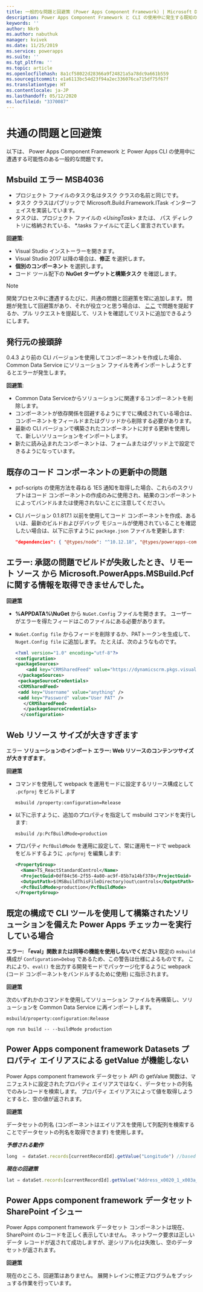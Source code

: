 ```yaml
---
title: 一般的な問題と回避策 (Power Apps Component Framework) | Microsoft Docs
description: Power Apps Component Framework と CLI の使用中に発生する既知の問題と回避策に関する情報を提供します
keywords: ''
author: Nkrb
ms.author: nabuthuk
manager: kvivek
ms.date: 11/25/2019
ms.service: powerapps
ms.suite: ''
ms.tgt_pltfrm: ''
ms.topic: article
ms.openlocfilehash: 8a1cf58022d28366a9f24821a5a78dc9a661b559
ms.sourcegitcommit: e1a6113bc54d23f94a2ec336076ca715df75f67f
ms.translationtype: HT
ms.contentlocale: ja-JP
ms.lasthandoff: 05/12/2020
ms.locfileid: "3370087"
---
```

# <a name="common-issues-and-workarounds"></a>共通の問題と回避策

以下は、 Power Apps Component Framework と Power Apps CLI の使用中に遭遇する可能性のある一般的な問題です。

## <a name="msbuild-error-msb4036"></a>Msbuild エラー MSB4036

- プロジェクト ファイルのタスク名はタスク クラスの名前と同じです。
- タスク クラスはパブリックで Microsoft.Build.Framework.ITask インターフェイスを実装しています。
- タスクは、プロジェクト ファイルの *\<UsingTask>* または、 パス ディレクトリに格納されている、 *.tasks ファイルにて正しく宣言されています。

**回避策**:

- Visual Studio インストーラーを開きます。
- Visual Studio 2017 以降の場合は、**修正** を選択します。
- **個別のコンポーネント** を選択します。
- コード ツール配下の **NuGet ターゲットと構築タスク** を確認します。

> [!NOTE]
> 開発プロセス中に遭遇するたびに、共通の問題と回避策を常に追加します。 問題が発生して回避策があり、それが役立つと思う場合は、 [ここ](https://powerusers.microsoft.com/t5/Power-Apps-Component-Framework/bd-p/pa_component_framework) で問題を提起するか、プル リクエストを提起して、リストを確認してリストに追加できるようにします。

## <a name="publisher-prefix"></a>発行元の接頭辞

0.4.3 より前の CLI バージョンを使用してコンポーネントを作成した場合、 Common Data Service にソリューション ファイルを再インポートしようとするとエラーが発生します。 

**回避策**:

- Common Data Serviceからソリューションに関連するコンポーネントを削除します。 
- コンポーネントが依存関係を回避するようにすでに構成されている場合は、コンポーネントをフィールドまたはグリッドから削除する必要があります。
- 最新の CLI バージョンで構築されたコンポーネントに対する更新を使用して、新しいソリューションをインポートします。
- 新たに読み込まれたコンポーネントは、フォームまたはグリッド上で設定できるようになっています。  

## <a name="issues-while-updating-existing-code-components"></a>既存のコード コンポーネントの更新中の問題

- pcf-scripts の使用方法を尋ねる 1ES 通知を取得した場合、これらのスクリプトはコード コンポーネントの作成のみに使用され、結果のコンポーネントによってバンドルまたは使用されないことに注意してください。
- CLI バージョン 0.1.817.1 以前を使用してコード コンポーネントを作成、あるいは、最新のビルドおよびデバッグ モジュールが使用されていることを確認したい場合は、以下に示すように `package.json` ファイルを更新します:
   
   ```JSON
   "dependencies": { "@types/node": "^10.12.18", "@types/powerapps-component-framework": "1.1.0"}, "devDependencies": { "pcf-scripts": "~0", "pcf-start": "~0" } 
   ```

## <a name="error-failed-to-retrieve-information-about-microsoftpowerappsmsbuildpcf-from-remote-source-feed-url-when-the-build-fails-for-authorization-issues"></a>エラー: 承認の問題でビルドが失敗したとき、リモート ソース <Feed Url> から Microsoft.PowerApps.MSBuild.Pcf に関する情報を取得できませんでした。 

   **回避策**

   - **%APPDATA%\NuGet** から `NuGet.Config` ファイルを開きます。 ユーザーがエラーを得たフィードはこのファイルにある必要があります。 
   - `NuGet.Config file` からフィードを削除するか、PATトークンを生成して、 ` Nuget.Config file` に追加します。 たとえば、次のようなものです。

     ```XML
     <?xml version="1.0" encoding="utf-8"?>  
     <configuration>  
     <packageSources>  
         <add key="CRMSharedFeed" value="https://dynamicscrm.pkgs.visualstudio.com/_packaging/CRMSharedFeed/nuget/v3/index.json" />  
      </packageSources>  
      <packageSourceCredentials>  
      <CRMSharedFeed>  
      <add key="Username" value="anything" />  
      <add key="Password" value="User PAT" />  
        </CRMSharedFeed>  
        </packageSourceCredentials>  
       </configuration>
     ```

## <a name="web-resource-size-is-too-large"></a>Web リソース サイズが大きすぎます

エラー  **ソリューションのインポート エラー: Web リソースのコンテンツサイズが大きすぎます**。

**回避策**

- コマンドを使用して webpack を運用モードに設定するリリース構成として `.pcfproj` をビルドします 
  ```CLI
  msbuild /property:configuration=Release
  ```
- 以下に示すように、追加のプロパティを指定して msbuild コマンドを実行します: 
  ```CLI
  msbuild /p:PcfBuildMode=production
  ```
- プロパティ `PcfBuildMode` を運用に設定して、常に運用モードで webpack をビルドするように `.pcfproj` を編集します:
  ```XML
  <PropertyGroup>
    <Name>TS_ReactStandardControl</Name>
    <ProjectGuid>0df84c56-2f55-4a80-ac9f-85b7a14bf378</ProjectGuid>
    <OutputPath>$(MSBuildThisFileDirectory)out\controls</OutputPath>
    <PcfBuildMode>production</PcfBuildMode>
  </PropertyGroup>
  ```

## <a name="when-running-power-apps-checker-with-the-solution-built-using-cli-tooling-in-default-configuration"></a>既定の構成で CLI ツールを使用して構築されたソリューションを備えた Power Apps チェッカーを実行している場合

**エラー: 「eval」関数または同等の機能を使用しないでください** 既定の `msbuild` 構成が `Configuration=Debug` であるため、この警告は仕様によるものです。 これにより、`eval()` を出力する開発モードでパッケージ化するように webpack (コード コンポーネントをバンドルするために使用) に指示されます。 

**回避策**

次のいずれかのコマンドを使用してソリューション ファイルを再構築し、ソリューションを Common Data Service に再インポートします。

```CLI
msbuild/property:configuration:Release
```

```CLI
npm run build -- --buildMode production
```

## <a name="power-apps-component-framework-datasets-getvalue-by-property-alias-doesnt-work"></a>Power Apps component framework Datasets プロパティ エイリアスによる getValue が機能しない

Power Apps component framework データセット API の getValue 関数は、マニフェストに設定されたプロパティ エイリアスではなく、データセットの列名でのみレコードを検索します。 プロパティ エイリアスによって値を取得しようとすると、空の値が返されます。

**回避策**

データセットの列名 (コンポーネントはエイリアスを使用して列配列を検索することでデータセットの列名を取得できます) を使用します。 

   ***予想される動作*** 

   ```TypeScript
   long  = dataSet.records[currentRecordId].getValue("Longitude") //based on property set in manifest"-122.3514661"
   ```

   ***現在の回避策***

   ```TypeScript
   lat = dataSet.records[currentRecordId].getValue("Address_x0020_1_x003a__x0020_Latitude")//based on the dataset column name
   ```

## <a name="power-apps-component-framework-datasets-sharepoint-issue"></a>Power Apps component framework データセット SharePoint イシュー

Power Apps component framework データセット コンポーネントは現在、SharePoint のレコードを正しく表示していません。 ネットワーク要求は正しいデータ レコードが返されて成功しますが、逆シリアル化は失敗し、空のデータセットが返されます。

**回避策**

現在のところ、回避策はありません。 展開トレインに修正プログラムをプッシュする作業を行っています。

